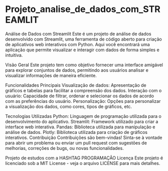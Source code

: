# Projeto_analise_de_dados_com_STREAMLIT
Análise de Dados com Streamlit
Este é um projeto de análise de dados desenvolvido com Streamlit, uma ferramenta de código aberto para criação de aplicativos web interativos com Python. Aqui você encontrará uma aplicação que permite visualizar e interagir com dados de forma simples e intuitiva.

Visão Geral
Este projeto tem como objetivo fornecer uma interface amigável para explorar conjuntos de dados, permitindo aos usuários analisar e visualizar informações de maneira eficiente.

Funcionalidades Principais
Visualização de dados: Apresentação de gráficos e tabelas para facilitar a compreensão dos dados.
Interação com o usuário: Capacidade de filtrar, ordenar e selecionar os dados de acordo com as preferências do usuário.
Personalização: Opções para personalizar a visualização dos dados, como cores, tipos de gráficos, etc.

Tecnologias Utilizadas
Python: Linguagem de programação utilizada para o desenvolvimento do aplicativo.
Streamlit: Framework utilizado para criar a interface web interativa.
Pandas: Biblioteca utilizada para manipulação e análise de dados.
Plotly: Biblioteca utilizada para criação de gráficos interativos.
Contribuição
Contribuições são bem-vindas! Sinta-se à vontade para abrir um problema ou enviar um pull request com sugestões de melhorias, correções de bugs, ou novas funcionalidades.




Projeto de estudos com a HASHTAG PROGRAMAÇÂO
Licença
Este projeto é licenciado sob a MIT License - veja o arquivo LICENSE para mais detalhes.

